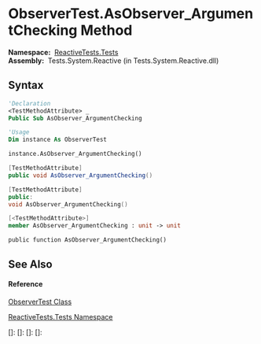 # ObserverTest.AsObserver\_ArgumentChecking Method

**Namespace:**  [ReactiveTests.Tests](ReactiveTests.Tests\ReactiveTests.Tests.md)  
**Assembly:**  Tests.System.Reactive (in Tests.System.Reactive.dll)

## Syntax

```vb
'Declaration
<TestMethodAttribute> _
Public Sub AsObserver_ArgumentChecking
```

```vb
'Usage
Dim instance As ObserverTest

instance.AsObserver_ArgumentChecking()
```

```csharp
[TestMethodAttribute]
public void AsObserver_ArgumentChecking()
```

```c++
[TestMethodAttribute]
public:
void AsObserver_ArgumentChecking()
```

```fsharp
[<TestMethodAttribute>]
member AsObserver_ArgumentChecking : unit -> unit 
```

```jscript
public function AsObserver_ArgumentChecking()
```

## See Also

#### Reference

[ObserverTest Class](ObserverTest\ObserverTest.md)

[ReactiveTests.Tests Namespace](ReactiveTests.Tests\ReactiveTests.Tests.md)

[]: 
[]: 
[]: 
[]: 
